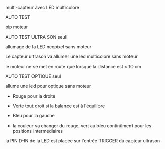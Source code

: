 multi-capteur avec LED multicolore

AUTO TEST

bip moteur

AUTO TEST ULTRA SON seul 

allumage de la LED neopixel sans moteur

Le capteur ultrason va allumer une led multicolore sans moteur

le moteur ne se met en route que lorsque la distance est < 10 cm

AUTO TEST OPTIQUE seul 

allume une led pour optique sans moteur

- Rouge pour la droite
- Verte tout droit si la balance est à l'équilibre
- Bleu  pour la gauche

- la couleur va changer du rouge, vert au bleu continûment  pour les positions intermédiaires


la PIN D-IN de la LED est placée sur l'entrée TRIGGER du capteur ultrason


